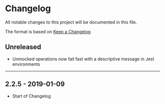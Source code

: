 # Changelog

All notable changes to this project will be documented in this file.

The format is based on [Keep a Changelog](http://keepachangelog.com/en/1.0.0/).

## Unreleased

- Unmocked operations now fail fast with a descriptive message in Jest environments

---

## 2.2.5 - 2019-01-09

- Start of Changelog
